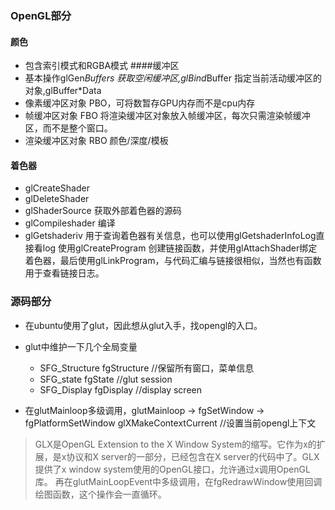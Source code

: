 ### OpenGL部分

#### 颜色 
- 包含索引模式和RGBA模式
####缓冲区
- 基本操作glGen*Buffers 获取空闲缓冲区,glBind*Buffer 指定当前活动缓冲区的对象,glBuffer*Data
- 像素缓冲区对象 PBO，可将数暂存GPU内存而不是cpu内存
- 帧缓冲区对象 FBO 将渲染缓冲区对象放入帧缓冲区，每次只需渲染帧缓冲区，而不是整个窗口。
- 渲染缓冲区对象 RBO 颜色/深度/模板

#### 着色器
- glCreateShader 
- glDeleteShader
- glShaderSource 获取外部着色器的源码
- glCompileshader 编译
- glGetshaderiv 用于查询着色器有关信息，也可以使用glGetshaderInfoLog直接看log
使用glCreateProgram 创建链接函数，并使用glAttachShader绑定着色器，最后使用glLinkProgram，与代码汇编与链接很相似，当然也有函数用于查看链接日志。

### 源码部分
- 在ubuntu使用了glut，因此想从glut入手，找opengl的入口。
- glut中维护一下几个全局变量
	- SFG_Structure fgStructure //保留所有窗口，菜单信息
 	- SFG_state fgState //glut session
	- SFG_Display fgDisplay //display screen
 
- 在glutMainloop多级调用，glutMainloop -> fgSetWindow -> fgPlatformSetWindow
glXMakeContextCurrent //设置当前opengl上下文
> GLX是OpenGL Extension to the X Window System的缩写。它作为x的扩展，是x协议和X server的一部分，已经包含在X server的代码中了。GLX提供了x window system使用的OpenGL接口，允许通过x调用OpenGL库。
再在glutMainLoopEvent中多级调用，在fgRedrawWindow使用回调绘图函数，这个操作会一直循环。

